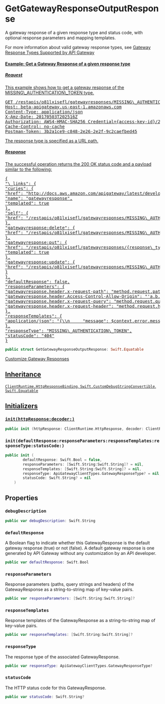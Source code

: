 # GetGatewayResponseOutputResponse

A gateway response of a given response type and status code, with optional response parameters and mapping templates.

<div class="remarks">
For more information about valid gateway response types, see <a href="https:​//docs.aws.amazon.com/apigateway/latest/developerguide/supported-gateway-response-types.html">Gateway Response Types Supported by API Gateway
<div class="example">
<h4>Example:​ Get a Gateway Response of a given response type</h4>
<h5>Request</h5>
This example shows how to get a gateway response of the MISSING\_AUTHENTICATION\_TOKEN type.
<pre>GET /restapis/o81lxisefl/gatewayresponses/MISSING\_AUTHENTICATION\_TOKEN HTTP/1.1
Host:​ beta-apigateway.us-east-1.amazonaws.com
Content-Type:​ application/json
X-Amz-Date:​ 20170503T202516Z
Authorization:​ AWS4-HMAC-SHA256 Credential={access-key-id}/20170503/us-east-1/apigateway/aws4\_request, SignedHeaders=content-type;host;x-amz-date, Signature=1b52460e3159c1a26cff29093855d50ea141c1c5b937528fecaf60f51129697a
Cache-Control:​ no-cache
Postman-Token:​ 3b2a1ce9-c848-2e26-2e2f-9c2caefbed45
</pre>
The response type is specified as a URL path.
<h5>Response</h5>
The successful operation returns the 200 OK status code and a payload similar to the following:​
<pre>{
"\_links":​ {
"curies":​ {
"href":​ "http:​//docs.aws.amazon.com/apigateway/latest/developerguide/restapi-gatewayresponse-{rel}.html",
"name":​ "gatewayresponse",
"templated":​ true
},
"self":​ {
"href":​ "/restapis/o81lxisefl/gatewayresponses/MISSING\_AUTHENTICATION\_TOKEN"
},
"gatewayresponse:​delete":​ {
"href":​ "/restapis/o81lxisefl/gatewayresponses/MISSING\_AUTHENTICATION\_TOKEN"
},
"gatewayresponse:​put":​ {
"href":​ "/restapis/o81lxisefl/gatewayresponses/{response\_type}",
"templated":​ true
},
"gatewayresponse:​update":​ {
"href":​ "/restapis/o81lxisefl/gatewayresponses/MISSING\_AUTHENTICATION\_TOKEN"
}
},
"defaultResponse":​ false,
"responseParameters":​ {
"gatewayresponse.header.x-request-path":​ "method.request.path.petId",
"gatewayresponse.header.Access-Control-Allow-Origin":​ "'a.b.c'",
"gatewayresponse.header.x-request-query":​ "method.request.querystring.q",
"gatewayresponse.header.x-request-header":​ "method.request.header.Accept"
},
"responseTemplates":​ {
"application/json":​ "{\\n     "message":​ $context.error.messageString,\\n     "type":​  "$context.error.responseType",\\n     "stage":​  "$context.stage",\\n     "resourcePath":​  "$context.resourcePath",\\n     "stageVariables.a":​  "$stageVariables.a",\\n     "statusCode":​ "'404'"\\n}"
},
"responseType":​ "MISSING\_AUTHENTICATION\_TOKEN",
"statusCode":​ "404"
}</pre>

``` swift
public struct GetGatewayResponseOutputResponse: Swift.Equatable 
```

  </div>
        </div>
        <div class="seeAlso">
          <a href="https://docs.aws.amazon.com/apigateway/latest/developerguide/customize-gateway-responses.html">Customize Gateway Responses
        </div>

## Inheritance

`ClientRuntime.HttpResponseBinding`, `Swift.CustomDebugStringConvertible`, `Swift.Equatable`

## Initializers

### `init(httpResponse:decoder:)`

``` swift
public init (httpResponse: ClientRuntime.HttpResponse, decoder: ClientRuntime.ResponseDecoder? = nil) throws 
```

### `init(defaultResponse:responseParameters:responseTemplates:responseType:statusCode:)`

``` swift
public init (
        defaultResponse: Swift.Bool = false,
        responseParameters: [Swift.String:Swift.String]? = nil,
        responseTemplates: [Swift.String:Swift.String]? = nil,
        responseType: ApiGatewayClientTypes.GatewayResponseType? = nil,
        statusCode: Swift.String? = nil
    )
```

## Properties

### `debugDescription`

``` swift
public var debugDescription: Swift.String 
```

### `defaultResponse`

A Boolean flag to indicate whether this GatewayResponse is the default gateway response (true) or not (false). A default gateway response is one generated by API Gateway without any customization by an API developer.

``` swift
public var defaultResponse: Swift.Bool
```

### `responseParameters`

Response parameters (paths, query strings and headers) of the GatewayResponse as a string-to-string map of key-value  pairs.

``` swift
public var responseParameters: [Swift.String:Swift.String]?
```

### `responseTemplates`

Response templates of the GatewayResponse as a string-to-string map of key-value pairs.

``` swift
public var responseTemplates: [Swift.String:Swift.String]?
```

### `responseType`

The response type of the associated GatewayResponse.

``` swift
public var responseType: ApiGatewayClientTypes.GatewayResponseType?
```

### `statusCode`

The HTTP status code for this GatewayResponse.

``` swift
public var statusCode: Swift.String?
```
